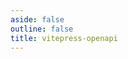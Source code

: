 ```yaml
---
aside: false
outline: false
title: vitepress-openapi
---
```


<script setup>
import { useRoute } from 'vitepress';
import { useSidebar } from 'vitepress-openapi';
import { useTheme } from 'vitepress-openapi/client';
import { onBeforeMount } from 'vue';

import spec from './AngusTester-Api.json';

const sidebar = useSidebar({
  spec,
  linkPrefix: '/apis/',
});

onBeforeMount(() => {
    useTheme({
        server: {
            allowCustomServer: true,
        },
    })
});

const route = useRoute();
const tag = route.data.params.tag;
</script>

<OASpec :spec="spec" :tags="[tag]" hide-info hide-servers hide-paths-summary hide-branding />